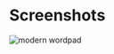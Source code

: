 # Screenshots
![modern wordpad](https://github.com/HuseynGPT/WPF-Modern-WordPad/assets/131697602/d801d820-8145-4b12-b947-6d91b26c164f)
